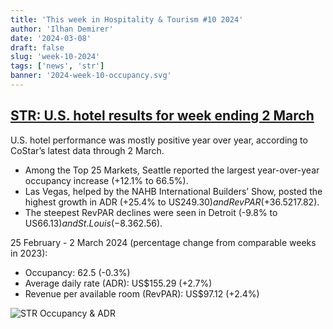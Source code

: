 ```yaml
---
title: 'This week in Hospitality & Tourism #10 2024'
author: 'Ilhan Demirer'
date: '2024-03-08'
draft: false
slug: 'week-10-2024'
tags: ['news', 'str']
banner: '2024-week-10-occupancy.svg'
---
```


## [STR: U.S. hotel results for week ending 2 March](https://str.com/press-release/us-hotel-results-week-ending-2-march)

U.S. hotel performance was mostly positive year over year, according to CoStar’s latest data through 2 March.

- Among the Top 25 Markets, Seattle reported the largest year-over-year occupancy increase (+12.1% to 66.5%).
- Las Vegas, helped by the NAHB International Builders’ Show, posted the highest growth in ADR (+25.4% to US$249.30) and RevPAR (+36.5% to US$217.82).
- The steepest RevPAR declines were seen in Detroit (-9.8% to US$66.13) and St. Louis (-8.3% to US$62.56).

25 February - 2 March 2024 (percentage change from comparable weeks in 2023):

- Occupancy: 62.5 (-0.3%)
- Average daily rate (ADR): US$155.29 (+2.7%)
- Revenue per available room (RevPAR): US$97.12 (+2.4%)

![STR Occupancy & ADR](/images/blogimages/2024-week-10-occupancy.svg)
